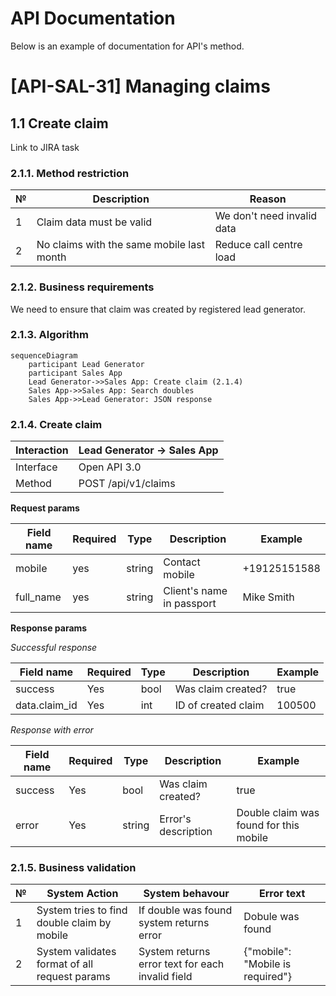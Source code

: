 # API Documentation

Below is an example of documentation for API's method.

# [API-SAL-31] Managing claims

## 1.1 Create claim

Link to JIRA task

### 2.1.1. Method restriction

| № | Description                               | Reason                     |
|---|-------------------------------------------|----------------------------|
| 1 | Claim data must be valid                  | We don't need invalid data |
| 2 | No claims with the same mobile last month | Reduce call centre load    |

### 2.1.2. Business requirements

We need to ensure that claim was created by registered lead generator.

### 2.1.3. Algorithm

```mermaid
sequenceDiagram
    participant Lead Generator
    participant Sales App
    Lead Generator->>Sales App: Create claim (2.1.4)
    Sales App->>Sales App: Search doubles
    Sales App->>Lead Generator: JSON response
```

### 2.1.4. Create claim

| Interaction    | Lead Generator -> Sales App |
|----------------|-----------------------------|
| Interface      | Open API 3.0                |
| Method         | POST /api/v1/claims         |

**Request params**

| Field name | Required | Type   | Description               | Example      |
|------------|----------|--------|---------------------------|--------------|
| mobile     | yes      | string | Contact mobile            | +19125151588 |
| full_name  | yes      | string | Client's name in passport | Mike Smith   |

**Response params**

*Successful response*

| Field name    | Required | Type | Description         | Example |
|---------------|----------|------|---------------------|---------|
| success       | Yes      | bool | Was claim created?  | true    |
| data.claim_id | Yes      | int  | ID of created claim | 100500  |

*Response with error*

| Field name | Required | Type   | Description         | Example                                |
|------------|----------|--------|---------------------|----------------------------------------|
| success    | Yes      | bool   | Was claim created?  | true                                   |
| error      | Yes      | string | Error's description | Double claim was found for this mobile |

### 2.1.5. Business validation

| № | System Action                                 | System behavour                                  | Error text                       |
|---|-----------------------------------------------|--------------------------------------------------|----------------------------------|
| 1 | System tries to find double claim by mobile   | If double was found system returns error         | Dobule was found                 |
| 2 | System validates format of all request params | System returns error text for each invalid field | {"mobile": "Mobile is required"} |

